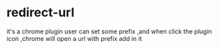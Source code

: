 redirect-url
============
it's a chrome plugin
user can set some prefix ,and when click the plugin icon ,chrome will open a url with prefix add in it
